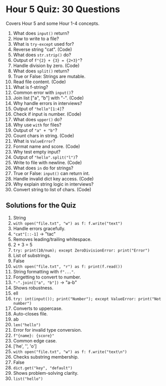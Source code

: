 # Hour 5 Quiz: 30 Questions

Covers Hour 5 and some Hour 1-4 concepts.

1. What does `input()` return?  
2. How to write to a file?  
3. What is `try-except` used for?  
4. Reverse string "cat". (Code)  
5. What does `str.strip()` do?  
6. Output of `f"{2} + {3} = {2+3}"`?  
7. Handle division by zero. (Code)  
8. What does `split()` return?  
9. True or False: Strings are mutable.  
10. Read file content. (Code)  
11. What is f-string?  
12. Common error with `input()`?  
13. Join list ["a", "b"] with "-". (Code)  
14. Why handle errors in interviews?  
15. Output of `"hello"[1:4]`?  
16. Check if input is number. (Code)  
17. What does `upper()` do?  
18. Why use `with` for files?  
19. Output of `"a" + "b"`?  
20. Count chars in string. (Code)  
21. What is `ValueError`?  
22. Format name and score. (Code)  
23. Why test empty input?  
24. Output of `"hello".split("l")`?  
25. Write to file with newline. (Code)  
26. What does `in` do for strings?  
27. True or False: `input()` can return int.  
28. Handle invalid dict key access. (Code)  
29. Why explain string logic in interviews?  
30. Convert string to list of chars. (Code)

## Solutions for the Quiz
1. String  
2. `with open("file.txt", "w") as f: f.write("text")`  
3. Handle errors gracefully.  
4. `"cat"[::-1]` → "tac"  
5. Removes leading/trailing whitespace.  
6. 2 + 3 = 5  
7. `try: print(10/num); except ZeroDivisionError: print("Error")`  
8. List of substrings.  
9. False  
10. `with open("file.txt", "r") as f: print(f.read())`  
11. String formatting with `f"..."`.  
12. Forgetting to convert to number.  
13. `"-".join(["a", "b"])` → "a-b"  
14. Shows robustness.  
15. ell  
16. `try: int(input()); print("Number"); except ValueError: print("Not number")`  
17. Converts to uppercase.  
18. Auto-closes file.  
19. ab  
20. `len("hello")`  
21. Error for invalid type conversion.  
22. `f"{name}: {score}"`  
23. Common edge case.  
24. ['he', '', 'o']  
25. `with open("file.txt", "w") as f: f.write("text\n")`  
26. Checks substring membership.  
27. False  
28. `dict.get("key", "default")`  
29. Shows problem-solving clarity.  
30. `list("hello")`